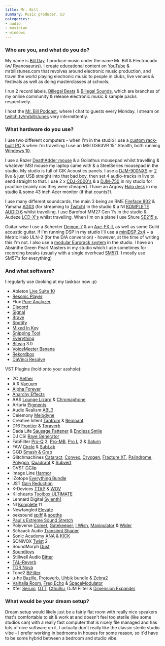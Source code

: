 ```yaml
---
title: Mr. Bill
summary: Music producer, DJ 
categories:
- audio
- musician 
- windows
---
```


### Who are you, and what do you do?

My name is [Bill Day](https://live.mrbillstunes.com/ "Bill's website."). I produce music under the name Mr. Bill & Electrocado (w/ Ryanosaurus). I create educational content on [YouTube](https://www.youtube.com/user/MrBillsTunes "Bill's YouTube account.") & mrbillstunes.com that revolves around electronic music production, and travel the world playing electronic music to people in clubs, live venues & festivals as well as doing masterclasses at schools.

I run 2 record labels, [Billegal Beats](https://billegalbeats.com/ "Bill's glitch label.") & [Billegal Sounds](https://splice.com/sounds/billegal-sounds "Bill's sample packs label."), which are branches of my online community & release electronic music & sample packs respectively.

I host the [Mr. Bill Podcast](https://podcasts.apple.com/au/podcast/the-mr-bill-podcast/id1480159954 "Bill's podcast."), where I chat to guests every Monday. I stream on [twitch.tv/mrbillstunes](https://www.twitch.tv/mrbillstunes "Bill's Twitch account.") very intermittently.

### What hardware do you use?

I use two different computers - when I'm in the studio I use a [custom rack-built PC](https://au.pcpartpicker.com/list/v8VQhq "Bill's Windows computer on PCPartPicker.") & when I'm travelling I use an MSI GS63VR 15" Stealth, both running [Windows 10][windows-10].

I use a Razer [DeathAdder mouse][deathadder-elite] & a Goliathus mousepad whilst travelling & whatever MSI mouse my laptop came with & a SteelSeries mousepad in the studio. My studio is full of GIK Acoustics panels. I use a [DJM-900NXS][] or [2][djm-900nxs2] live & just USB straight into that bad boy, then set 4 audio-tracks in live to send straight to that. I use 2 x [CDJ-2000's][cdj-2000] & a [DJM-750][] in my studio for practice (mainly cos they were cheaper). I have an Argosy [Halo desk][halo] in my studio & some 43 inch Acer monitor (if that counts?).

I use many different soundcards, the main 3 being an RME [Fireface 802][fireface-802] & Yamaha [AG03][] (for streaming to [Twitch][]) in the studio & a NI [KOMPLETE AUDIO 6][komplete-audio-6] whilst travelling. I use Barefoot MM27 Gen 1's in the studio & Audeze [LCD-X's][lcd-x] whilst travelling. When I'm on a plane I use Shure [SE215's][se215].

Guitar-wise I use a Schecter [Demon-7][] & an [Axe-FX II][axe-fx-ii], as well as some Guild acoustic guitar. If I'm running DSP in my studio I'll use a [miniDSP 2x4][minidsp-2x4] + a Metric Halo ULN-2 (for the D/A conversion) - however, at the time of writing this I'm not. I also use a [modular Eurorack system](https://www.modulargrid.net/e/racks/view/499303 "Bill's rack system.") in the studio. I have an Absinthe Green Pearl Masters in my studio which I use sometimes for recording breaks (usually with a single overhead [SM57][]). I mostly use SM57's for everything)

### And what software?

I regularly use (looking at my taskbar now :p)

- Ableton [Live Suite 10][live]
- [Resonic Player][resonic-player]
- Flux [Pure Analyzer][pure-analyzer]
- [Discord][]
- [Signal][]
- [Brave][]
- [Spotify][]
- [Mixed In Key][mixed-in-key]
- [Snipping Tool][snipping-tool]
- [Everything][]
- [Bitwig][bitwig-studio] 3.0
- [VoiceMeeter Banana][voicemeeter-banana]
- [Rekordbox][]
- [DaVinci Resolve][davinci-resolve]

VST Plugins (hold onto your asshole):

- 2C [Aether][]
- AIR [Vacuum][]
- [Alpha Forever][alpha-forever]
- [Anarchy Effects][anarchy-effects]
- AAS [Lounge Lizard][lounge-lizard] & [Chromaphone][]
- Arturia [Pigments][]
- Audio Realism [ABL3][base-line]
- Celemony [Melodyne][]
- Creative Intent [Tantrum][] & [Remnant][]
- D16 [Frontier][] & [Toraverb][]
- Dada Life [Sausage Fattener][sausage-fattener] & [Endless Smile][endless-smile]
- DJ CSI [Rave Generator][rave-generator]
- FabFilter [Pro-Q][] 2, [Pro-MB][], [Pro L][pro-l] 2 & [Saturn][]
- FAW [Circle][] & [SubLab][]
- GGD [Smash & Grab][smash-and-grab]
- Glitchmachines [Cataract][], [Convex][], [Cryogen][], [Fracture XT][fracture-xt], [Palindrome][], [Polygon][], [Quadrant][] & [Subvert][]
- GVST [GClip][]
- Image Line [Harmor][]
- iZotope [Everything Bundle][everything-bundle]
- JST [Gain Reduction][gain-reduction]
- K-Devices [TTAP][] & [WOV][]
- Kilohearts [Toolbox ULTIMATE][toolbox-ultimate]
- Lennard Digital [Sylenth1][]
- NI [Komplete][] 11
- Newfangled [Elevate][]
- oeksound [spiff][] & [soothe][]
- [Paul's Extreme Sound Stretch][pauls-extreme-sound-stretch]
- Polyverse [Comet][], [Gatekeeper][], [I Wish][i-wish], [Manipulator][] & [Wider][]
- Schaack Audio [Transient Shaper][transient-shaper]
- Sonic Academy [ANA][] & [KICK][]
- SONiVOX [Twist][] 2
- SoundMorph [Dust][]
- [Soundtoys][]
- Stillwell Audio [Bitter][]
- [TAL-Reverb][]
- [TDR Nova][tdr-nova]
- Tone2 [BiFilter][]
- u-he [Bazille][], [Protoverb][], [Uhbik][] bundle & [Zebra2][]
- [Valhalla Room][room], [Freq Echo][freq-echo] & [SpaceModulator][]
- Xfer [Serum][], [OTT][], [Cthulhu][], DJM Filter & [Dimension Expander][dimension-expander]

### What would be your dream setup?

Dream setup would likely just be a fairly flat room with really nice speakers that's comfortable to sit & work at and doesn't feel too sterile (like some studios can) with a really fast computer that is nicely file managed and has lots of nice software on it. I actually don't really like the classic sterile studio vibe - I prefer working in bedrooms in houses for some reason, so it'd have to be some hybrid between a bedroom and studio vibe.

[aether]: https://www.2caudio.com/products/aether/ "A reverb plugin."
[ag03]: https://usa.yamaha.com/products/music_production/interfaces/ag_series/index.html "A three channel USB mixing console."
[alpha-forever]: https://www.afmodular.com/ "A VST plugin for creating custom instruments."
[ana]: https://www.sonicacademy.com/products/ana-2 "A synth audio plugin."
[anarchy-effects]: https://www.anarchy-rhythms.com/ "An effects/drum machine plugin."
[axe-fx-ii]: https://www.fractalaudio.com/p-axe-fx-ii-preamp-fx-processor/ "A preamp."
[base-line]: https://www.audiorealism.se/audiorealism-bass-line-3.html "A 303 emulator audio plugin."
[bazille]: https://u-he.com/products/bazille/ "An audio plugin."
[bifilter]: https://www.tone2.com/bifilter2.html "A multi-mode filter audio plugin."
[bitter]: https://www.stillwellaudio.com/plugins/bitter/ "A bit analysis audio plugin."
[bitwig-studio]: https://www.bitwig.com/en/bitwig-studio.html "Digital audio workstation software."
[brave]: https://brave.com/ "A web browser."
[cataract]: https://glitchmachines.com/products/cataract/ "A multiplexer audio plugin."
[cdj-2000]: https://www.pioneerdj.com/en-us/product/player/archive/cdj-2000/black/overview/ "A DJ deck."
[chromaphone]: https://www.applied-acoustics.com/chromaphone-2/ "An acoustic object synthesiser audio plugin."
[circle]: https://futureaudioworkshop.com/circle/ "A synth audio plugin."
[comet]: https://polyversemusic.com/products/comet/ "A reverb audio plugin."
[convex]: https://glitchmachines.com/products/convex/ "A multi-effects audio plugin."
[cryogen]: https://glitchmachines.com/products/cryogen/ "An effects audio plugin."
[cthulhu]: https://xferrecords.com/products/cthulhu "A chords audio plugin."
[davinci-resolve]: https://www.blackmagicdesign.com/products/davinciresolve "Colour correction software."
[deathadder-elite]: https://www.razerzone.com/gaming-mice/razer-deathadder-elite "A gaming mouse."
[demon-7]: https://www.schecterguitars.com/guitars/demon/demon-7-aged-satin-black-detail "An electric guitar."
[dimension-expander]: https://xferrecords.com/freeware "An audio plugin."
[discord]: https://discordapp.com/ "A voice and text chat service."
[djm-750]: https://www.pioneerelectronics.com/PUSA/DJ/Mixers/DJM-750 "A DJ mixer."
[djm-900nxs2]: https://www.pioneerdj.com/en-us/product/mixer/djm-900nxs2/black/overview/ "A DJ mixer."
[djm-900nxs]: https://www.pioneerdj.com/en/product/mixer/djm-900nxs/black/overview "A MIDI mixer."
[dust]: https://www.soundmorph.com/product/49/dust "An audio plugin."
[elevate]: https://www.eventideaudio.com/products/third-party-plug-ins/mastering/elevate-bundle "An equaliser plugin."
[endless-smile]: https://www.dadalife.com/plugin/ "An effects audio plugin."
[everything-bundle]: https://www.izotope.com/en/products/everything-bundle.html "A giant collection of audio plugins."
[everything]: https://en.wikipedia.org/wiki/Everything_(software) "Windows software for finding and opening files."
[fireface-802]: https://www.rme-audio.de/fireface-802.html "A sixty channel USB/FireWire audio interface."
[fracture-xt]: https://glitchmachines.com/products/fxt/ "A glitch effects audio plugin."
[freq-echo]: https://valhalladsp.com/shop/delay/valhalla-freq-echo/ "An echo audio plugin."
[frontier]: http://frontier.userland.com/ "A web development/serving platform."
[gain-reduction]: https://joeysturgistones.com/collections/mixing-plugins/products/gain-reduction-2 "An audio plugin."
[gatekeeper]: https://polyversemusic.com/products/gatekeeper/ "A volume modulation audio plugin."
[gclip]: https://www.gvst.co.uk/gclip.htm "A wave-shaping audio plugin."
[halo]: https://argosyconsole.com/Halo/ "An ergonomic desk."
[harmor]: https://www.image-line.com/plugins/Synths/Harmor/ "A synth plugin."
[i-wish]: https://polyversemusic.com/products/i-wish/ "A pitch freezing audio plugin."
[kick]: https://www.sonicacademy.com/products/kick-2 "A drum synth plugin."
[komplete-audio-6]: https://www.native-instruments.com/en/products/komplete/audio-interfaces/komplete-audio-6/ "A 6-channel audio interface."
[komplete]: https://www.native-instruments.com/en/products/komplete/ "An instruments and sound effect collection."
[lcd-x]: https://www.audeze.com/products/lcd-x "A pair of pro headphones."
[live]: https://www.ableton.com/en/live/ "Musical creation software."
[lounge-lizard]: https://www.applied-acoustics.com/lounge-lizard-ep-4/ "An electric piano synth plugin."
[manipulator]: https://polyversemusic.com/products/manipulator "A voice transforming audio plugin."
[melodyne]: https://www.celemony.com/en/melodyne/what-is-melodyne "Specialised audio editing software."
[minidsp-2x4]: https://www.minidsp.com/products/minidsp-in-a-box/minidsp-2x4 "A digital signal processor."
[mixed-in-key]: https://mixedinkey.com/ "Mixing software for DJs."
[ott]: https://xferrecords.com/freeware "A compressor audio plugin."
[palindrome]: https://glitchmachines.com/products/palindrome/ "A morph plotting audio plugin."
[pauls-extreme-sound-stretch]: http://hypermammut.sourceforge.net/paulstretch/ "Software for stretching out audio."
[pigments]: https://www.arturia.com/products/analog-classics/pigments/overview#en "An analog synth plugin."
[polygon]: https://glitchmachines.com/products/polygon/ "A sampler audio plugin."
[pro-l]: https://www.fabfilter.com/products/pro-l.php "A limiter audio plugin."
[pro-mb]: https://www.fabfilter.com/products/pro-mb-multiband-compressor-plug-in "A compressor audio plugin."
[pro-q]: https://www.fabfilter.com/products/pro-q-3-equalizer-plug-in "An equaliser audio plugin."
[protoverb]: https://u-he.com/products/protoverb/ "A reverb audio plugin."
[pure-analyzer]: https://www.flux.audio/project/pure-analyser-essential/ "Audio analysis software."
[quadrant]: https://glitchmachines.com/products/quadrant/ "An effects audio plugin."
[rave-generator]: https://blog.wavosaur.com/rave-generator-vst-free-90s-stab-synth/ "An audio plugin."
[rekordbox]: https://rekordbox.com/en/ "DJing software."
[remnant]: https://creativeintent.co/products/remnant "A grain delay audio plugin."
[resonic-player]: https://resonic.at/player "An audio and sample player."
[room]: https://valhalladsp.com/shop/reverb/valhalla-room/ "A reverb audio plugin."
[saturn]: https://www.fabfilter.com/products/saturn-multiband-distortion-saturation-plug-in "A distortion audio plugin."
[sausage-fattener]: https://www.dadalife.com/sausage-fattener/ "An effects audio plugin."
[se215]: https://www.shure.com/americas/products/earphones-headphones/se-earphones/se215-sound-isolating-earphones "In-ear sound isolating headphones."
[serum]: https://xferrecords.com/products/serum/ "A synth plugin."
[signal]: https://en.wikipedia.org/wiki/Signal_%28software%29 "An encrypted messaging service."
[sm57]: http://www.shure.com/americas/products/microphones/sm/sm57-instrument-microphone "An instrument microphone."
[smash-and-grab]: https://www.getgooddrums.com/products/smash-and-grab "A drum compressor audio plugin."
[snipping-tool]: https://en.wikipedia.org/wiki/Snipping_Tool "Screenshot software included with Windows."
[soothe]: https://oeksound.com/plugins/soothe/ "A vocal processor audio plugin."
[soundtoys]: https://www.soundtoys.com/ "A collection of audio plugins."
[spacemodulator]: https://valhalladsp.com/shop/modulation/valhalla-space-modulator/ "An audio plugin."
[spiff]: https://oeksound.com/plugins/spiff/ "A transient audio plugin."
[spotify]: https://www.spotify.com/us/ "A music streaming service."
[sublab]: https://futureaudioworkshop.com/ "A bass synth audio plugin."
[subvert]: https://glitchmachines.com/products/subvert/ "A distortion audio plugin."
[sylenth1]: https://www.lennardigital.com/sylenth1/ "A virtual analog synth plugin."
[tal-reverb]: https://tal-software.com/products/tal-reverb "A reverb audio plugin."
[tantrum]: https://creativeintent.co/products/tantrum "A distortion audio plugin."
[tdr-nova]: https://www.tokyodawn.net/tdr-nova/ "A dynamic equaliser plugin."
[toolbox-ultimate]: https://kilohearts.com/products/kilohearts_toolbox "A collection of audio plugins."
[toraverb]: https://d16.pl/toraverb "A reverb audio plugin."
[transient-shaper]: http://schaack-audio.com/ts.shtml "An audio plugin."
[ttap]: https://k-devices.com/products/ttap/ "A delay audio plugin."
[twist]: https://sonivoxmi.com/products/details/twist-spectral-morphing-synthesizer# "A spectral morphing synth plugin."
[twitch]: https://www.twitch.tv/ "A video broadcasting service."
[uhbik]: https://u-he.com/products/uhbik/ "A collection of audio plugins."
[vacuum]: https://www.airmusictech.com/product/vacuum "A vintage synth plugin."
[voicemeeter-banana]: https://www.vb-audio.com/Voicemeeter/banana.htm "Audio mixing software."
[wider]: https://polyversemusic.com/products/wider/ "A stereo expanding audio plugin."
[windows-10]: https://en.wikipedia.org/wiki/Windows_10 "An operating system."
[wov]: https://k-devices.com/products/wov/ "An audio plugin."
[zebra2]: https://u-he.com/products/zebra2/ "An audio plugin."
